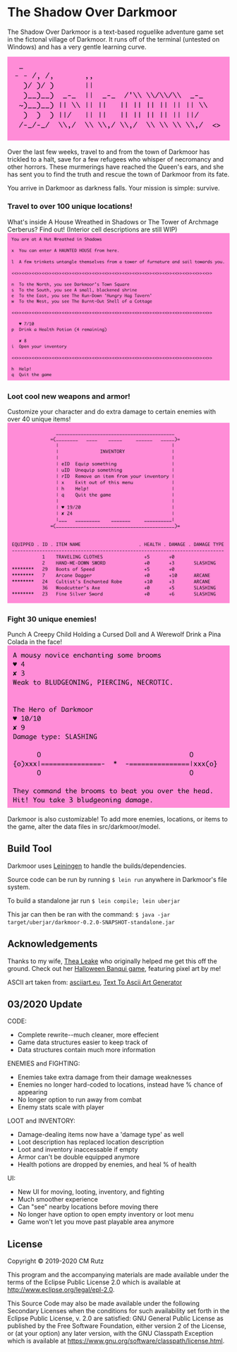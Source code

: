 # The Shadow Over Darkmoor

The Shadow Over Darkmoor is a text-based roguelike adventure game set in the fictonal village of
Darkmoor. It runs off of the terminal (untested on Windows) and has a very gentle learning curve.

![pink-welcome](https://raw.githubusercontent.com/catspook/Shadow_Over_Darkmoor/master/doc/pink-welcome.png)

Over the last few weeks, travel to and from the town of Darkmoor has trickled to a halt, save for a few refugees who
whisper of necromancy and other horrors. These murmerings have reached the Queen's ears, and she has sent you
to find the truth and rescue the town of Darkmoor from its fate.

You arrive in Darkmoor as darkness falls. Your mission is simple: survive.

### Travel to over 100 unique locations!
What's inside A House Wreathed in Shadows or The Tower of Archmage Cerberus? Find out! (Interior cell descriptions are still WIP)
![pink-main](https://raw.githubusercontent.com/catspook/Shadow_Over_Darkmoor/master/doc/pink-main.png)

### Loot cool new weapons and armor!
Customize your character and do extra damage to certain enemies with over 40 unique items!
![pink-inv](https://raw.githubusercontent.com/catspook/Shadow_Over_Darkmoor/master/doc/pink-inv.png)

### Fight 30 unique enemies!
Punch A Creepy Child Holding a Cursed Doll and A Werewolf Drink a Pina Colada in the face!
![pink-enemy](https://raw.githubusercontent.com/catspook/Shadow_Over_Darkmoor/master/doc/pink-enemy.png)

Darkmoor is also customizable! To add more enemies, locations, or items to the game, alter the data files in 
src/darkmoor/model. 

## Build Tool

Darkmoor uses [Leiningen](https://leiningen.org/) to handle the builds/dependencies.

Source code can be run by running ```$ lein run``` anywhere in Darkmoor's file system.

To build a standalone jar run ```$ lein compile; lein uberjar```

This jar can then be ran with the command: ```$ java -jar target/uberjar/darkmoor-0.2.0-SNAPSHOT-standalone.jar```

## Acknowledgements

Thanks to my wife, [Thea Leake](https://github.com/thea-leake) who originally helped me get this off the ground. Check out her [Halloween Banqui game](https://github.com/thea-leake/graveyard), featuring pixel art by me!

ASCII art taken from: [asciiart.eu](https://www.asciiart.eu/mythology/skeletons), [Text To Ascii Art Generator](https://patorjk.com/software/taag)

## 03/2020 Update
CODE:
* Complete rewrite--much cleaner, more effecient
* Game data structures easier to keep track of
* Data structures contain much more information

ENEMIES and FIGHTING:
* Enemies take extra damage from their damage weaknesses
* Enemies no longer hard-coded to locations, instead have % chance of appearing
* No longer option to run away from combat
* Enemy stats scale with player

LOOT and INVENTORY:
* Damage-dealing items now have a 'damage type' as well
* Loot description has replaced location description
* Loot and inventory inaccessable if empty
* Armor can't be double equipped anymore
* Health potions are dropped by enemies, and heal % of health

UI:
* New UI for moving, looting, inventory, and fighting
* Much smoother experience
* Can "see" nearby locations before moving there
* No longer have option to open empty inventory or loot menu
* Game won't let you move past playable area anymore

## License

Copyright © 2019-2020 CM Rutz 

This program and the accompanying materials are made available under the
terms of the Eclipse Public License 2.0 which is available at
http://www.eclipse.org/legal/epl-2.0.

This Source Code may also be made available under the following Secondary
Licenses when the conditions for such availability set forth in the Eclipse
Public License, v. 2.0 are satisfied: GNU General Public License as published by
the Free Software Foundation, either version 2 of the License, or (at your
option) any later version, with the GNU Classpath Exception which is available
at https://www.gnu.org/software/classpath/license.html.
